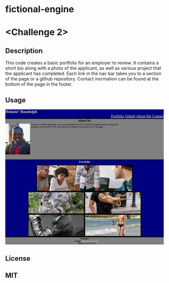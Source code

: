 # fictional-engine
# <Challenge 2>

## Description

This code creates a basic portfolio for an employer to review. It contains a short bio along with a photo of the applicant, as well as various project that the applicant has completed. Each link in the nav bar takes you to a section of the page or a github repository. Contact inormation can be found at the bottom of the page in the footer.

## Usage

![The following image shows the result of the written code.](./assets/images/screencapture-file-Users-delantetr-UNCC-Workspace-Challenges-Challenge-2-fictional-engine-index-html-2023-06-04-23_34_56.png)

## License

MIT
---

